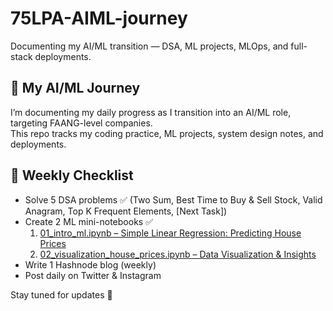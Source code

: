 # 75LPA-AIML-journey
Documenting my AI/ML transition — DSA, ML projects, MLOps, and full-stack deployments.

## 🚀 My AI/ML Journey
I’m documenting my daily progress as I transition into an AI/ML role, targeting FAANG-level companies.  
This repo tracks my coding practice, ML projects, system design notes, and deployments.

## 📌 Weekly Checklist
- Solve 5 DSA problems ✅ (Two Sum, Best Time to Buy & Sell Stock, Valid Anagram, Top K Frequent Elements, [Next Task])  
- Create 2 ML mini-notebooks ✅  
  1. [01_intro_ml.ipynb – Simple Linear Regression: Predicting House Prices](https://colab.research.google.com/github/<your-username>/75LPA-AIML-journey/blob/main/notebooks/01_intro_ml.ipynb)  
  2. [02_visualization_house_prices.ipynb – Data Visualization & Insights](https://colab.research.google.com/github/<your-username>/75LPA-AIML-journey/blob/main/notebooks/02_visualization_house_prices.ipynb)  
- Write 1 Hashnode blog (weekly)  
- Post daily on Twitter & Instagram

Stay tuned for updates 🚀
